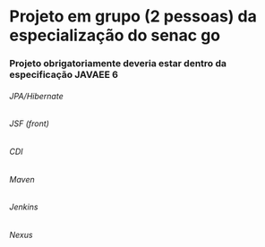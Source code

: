 Projeto em grupo (2 pessoas) da especialização do senac go
===


<h3>Projeto obrigatoriamente deveria estar dentro da especificação JAVAEE 6</h3>

<h6>JPA/Hibernate</h6>
<h6>JSF (front)</h6>
<h6>CDI</h6>
<h6>Maven</h6>
<h6>Jenkins</h6>
<h6>Nexus</h6>
